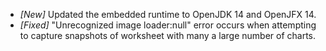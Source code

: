* _[New]_ Updated the embedded runtime to OpenJDK 14 and OpenJFX 14.
* _[Fixed]_ "Unrecognized image loader:null" error occurs when attempting to capture snapshots of worksheet with many a large number of charts.